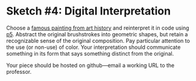 # Sketch #4: Digital Interpretation

Choose a [famous painting from art history](https://www.google.com/search?q=famous+paintings) and reinterpret it in code using [p5](https://p5js.org). Abstract the original brushstrokes into geometric shapes, but retain a recognizable sense of the original composition. Pay particular attention to the use (or non-use) of color. Your interpretation should communicate something in its form that says something distinct from the original.

Your piece should be hosted on github—email a working URL to the professor.

